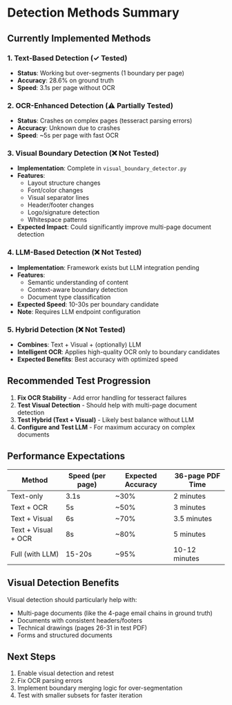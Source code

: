 # Detection Methods Summary

## Currently Implemented Methods

### 1. Text-Based Detection (✓ Tested)
- **Status**: Working but over-segments (1 boundary per page)
- **Accuracy**: 28.6% on ground truth
- **Speed**: 3.1s per page without OCR

### 2. OCR-Enhanced Detection (⚠️ Partially Tested)
- **Status**: Crashes on complex pages (tesseract parsing errors)
- **Accuracy**: Unknown due to crashes
- **Speed**: ~5s per page with fast OCR

### 3. Visual Boundary Detection (❌ Not Tested)
- **Implementation**: Complete in `visual_boundary_detector.py`
- **Features**:
  - Layout structure changes
  - Font/color changes
  - Visual separator lines
  - Header/footer changes
  - Logo/signature detection
  - Whitespace patterns
- **Expected Impact**: Could significantly improve multi-page document detection

### 4. LLM-Based Detection (❌ Not Tested)
- **Implementation**: Framework exists but LLM integration pending
- **Features**:
  - Semantic understanding of content
  - Context-aware boundary detection
  - Document type classification
- **Expected Speed**: 10-30s per boundary candidate
- **Note**: Requires LLM endpoint configuration

### 5. Hybrid Detection (❌ Not Tested)
- **Combines**: Text + Visual + (optionally) LLM
- **Intelligent OCR**: Applies high-quality OCR only to boundary candidates
- **Expected Benefits**: Best accuracy with optimized speed

## Recommended Test Progression

1. **Fix OCR Stability** - Add error handling for tesseract failures
2. **Test Visual Detection** - Should help with multi-page document detection
3. **Test Hybrid (Text + Visual)** - Likely best balance without LLM
4. **Configure and Test LLM** - For maximum accuracy on complex documents

## Performance Expectations

| Method | Speed (per page) | Expected Accuracy | 36-page PDF Time |
|--------|-----------------|-------------------|------------------|
| Text-only | 3.1s | ~30% | 2 minutes |
| Text + OCR | 5s | ~50% | 3 minutes |
| Text + Visual | 6s | ~70% | 3.5 minutes |
| Text + Visual + OCR | 8s | ~80% | 5 minutes |
| Full (with LLM) | 15-20s | ~95% | 10-12 minutes |

## Visual Detection Benefits

Visual detection should particularly help with:
- Multi-page documents (like the 4-page email chains in ground truth)
- Documents with consistent headers/footers
- Technical drawings (pages 26-31 in test PDF)
- Forms and structured documents

## Next Steps

1. Enable visual detection and retest
2. Fix OCR parsing errors
3. Implement boundary merging logic for over-segmentation
4. Test with smaller subsets for faster iteration